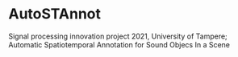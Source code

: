 # AutoSTAnnot
Signal processing innovation project 2021, University of Tampere; Automatic Spatiotemporal Annotation for Sound Objecs In a Scene
